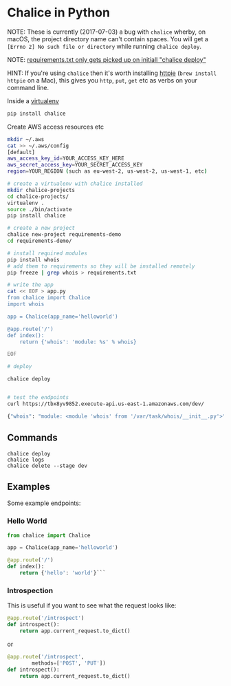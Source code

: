 # Chalice in Python

NOTE: These is currently (2017-07-03)  a bug with `chalice` wherby, on macOS, the project directory name can't contain spaces. You will get a `[Errno 2] No such file or directory` while running `chalice deploy`.

NOTE: [requirements.txt only gets picked up on initiall "chalice deploy"](https://github.com/awslabs/chalice/issues/127)

HINT: If you're using `chalice` then it's worth installing [httpie](https://httpie.org/) (`brew install httpie` on a Mac), this gives you `http`, `put`, `get` etc as verbs on your command line.

Inside a [virtualenv](./python.pip/md)

```bash
pip install chalice
```

Create AWS access resources etc

```bash
mkdir ~/.aws
cat >> ~/.aws/config
[default]
aws_access_key_id=YOUR_ACCESS_KEY_HERE
aws_secret_access_key=YOUR_SECRET_ACCESS_KEY
region=YOUR_REGION (such as eu-west-2, us-west-2, us-west-1, etc)
```

```bash
# create a virtualenv with chalice installed
mkdir chalice-projects
cd chalice-projects/
virtualenv .
source ./bin/activate
pip install chalice

# create a new project
chalice new-project requirements-demo
cd requirements-demo/

# install required modules
pip install whois
# add them to requirements so they will be installed remotely
pip freeze | grep whois > requirements.txt

# write the app
cat << EOF > app.py
from chalice import Chalice
import whois

app = Chalice(app_name='helloworld')

@app.route('/')
def index():
    return {'whois': 'module: %s' % whois}

EOF

# deploy

chalice deploy


# test the endpoints
curl https://tbx8yv9852.execute-api.us-east-1.amazonaws.com/dev/

{"whois": "module: <module 'whois' from '/var/task/whois/__init__.py'>"}
```

## Commands

```
chalice deploy
chalice logs
chalice delete --stage dev
```

## Examples

Some example endpoints:

### Hello World

```python
from chalice import Chalice

app = Chalice(app_name='helloworld')

@app.route('/')
def index():
    return {'hello': 'world'}```
```

### Introspection

This is useful if you want to see what the request looks like:

```python
@app.route('/introspect')
def introspect():
    return app.current_request.to_dict()
```

or

```python
@app.route('/introspect',
        methods=['POST', 'PUT'])
def introspect():
    return app.current_request.to_dict()
```